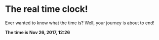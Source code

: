 # The real time clock!

Ever wanted to know what the time is? Well, your journey is about to end!

**The time is Nov 26, 2017, 12:26**